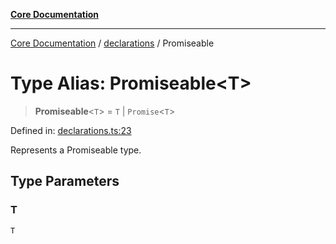 [**Core Documentation**](../../README.md)

***

[Core Documentation](../../README.md) / [declarations](../README.md) / Promiseable

# Type Alias: Promiseable\<T\>

> **Promiseable**\<`T`\> = `T` \| `Promise`\<`T`\>

Defined in: [declarations.ts:23](https://github.com/stonemjs/core/blob/85781fe5b87769612839dd6b850ba45186d357fa/src/declarations.ts#L23)

Represents a Promiseable type.

## Type Parameters

### T

`T`
